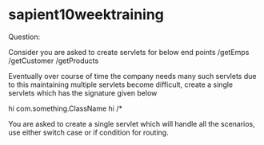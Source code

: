 # sapient10weektraining
Question: 

Consider you are asked to create servlets for below end points 
/getEmps 
/getCustomer
/getProducts

Eventually over course of time the company needs many such servlets due to this maintaining multiple servlets become difficult, create a single servlets which has the signature given below 


<servlet>
                <servlet-name>hi</servlet-name>
                <servlet-class>com.something.ClassName</servlet-class>
</servlet>

<servlet-mapping>
                <servlet-name>hi</servlet-name>
                <url-pattern>/*</url-pattern> 
</servlet-mapping>

You are asked to create a single servlet which will handle all the scenarios, use either switch case or if condition for routing. 

